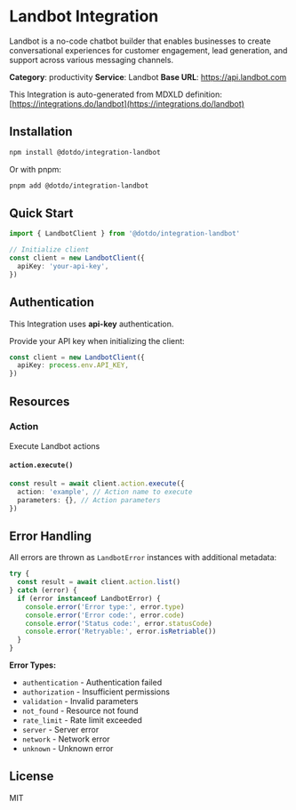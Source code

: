 # Landbot Integration

Landbot is a no-code chatbot builder that enables businesses to create conversational experiences for customer engagement, lead generation, and support across various messaging channels.

**Category**: productivity
**Service**: Landbot
**Base URL**: https://api.landbot.com

This Integration is auto-generated from MDXLD definition: [https://integrations.do/landbot](https://integrations.do/landbot)

## Installation

```bash
npm install @dotdo/integration-landbot
```

Or with pnpm:

```bash
pnpm add @dotdo/integration-landbot
```

## Quick Start

```typescript
import { LandbotClient } from '@dotdo/integration-landbot'

// Initialize client
const client = new LandbotClient({
  apiKey: 'your-api-key',
})
```

## Authentication

This Integration uses **api-key** authentication.

Provide your API key when initializing the client:

```typescript
const client = new LandbotClient({
  apiKey: process.env.API_KEY,
})
```

## Resources

### Action

Execute Landbot actions

#### `action.execute()`

```typescript
const result = await client.action.execute({
  action: 'example', // Action name to execute
  parameters: {}, // Action parameters
})
```

## Error Handling

All errors are thrown as `LandbotError` instances with additional metadata:

```typescript
try {
  const result = await client.action.list()
} catch (error) {
  if (error instanceof LandbotError) {
    console.error('Error type:', error.type)
    console.error('Error code:', error.code)
    console.error('Status code:', error.statusCode)
    console.error('Retryable:', error.isRetriable())
  }
}
```

**Error Types:**

- `authentication` - Authentication failed
- `authorization` - Insufficient permissions
- `validation` - Invalid parameters
- `not_found` - Resource not found
- `rate_limit` - Rate limit exceeded
- `server` - Server error
- `network` - Network error
- `unknown` - Unknown error

## License

MIT
